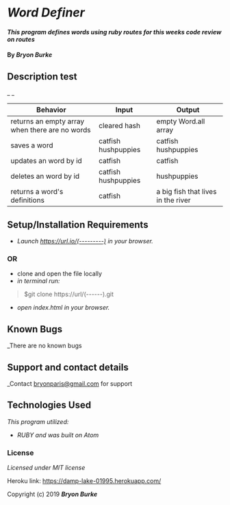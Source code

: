 
  # _Word Definer_

  #### _This program defines words using ruby routes for this weeks code review on routes_

  #### By _**Bryon Burke**_

  ## Description test

  _ _

  |Behavior|Input|Output|
  |---|---|---|
  | returns an empty array when there are no words | cleared hash | empty Word.all array  |
  | saves a word  | catfish hushpuppies | catfish hushpuppies  |
  |  updates an word by id | catfish | catfish |
  | deletes an word by id  |  catfish hushpuppies | hushpuppies  |
  | returns a word's definitions  |  catfish  |  a big fish that lives in the river  |

  ## Setup/Installation Requirements

  * _Launch <https://url.io/(---------)> in your browser._
  ### OR ###
  * clone and open the file locally
  * _in terminal run:_
  >$git clone https://url/(------).git
  * _open index.html in your browser._



  ## Known Bugs

  _There are no known bugs

  ## Support and contact details

  _Contact bryonparis@gmail.com for support

  ## Technologies Used

  _This program utilized:_
  * _RUBY_
  _and was built on Atom_
  ### License

  *Licensed under MIT license*

  Heroku link:  https://damp-lake-01995.herokuapp.com/

  Copyright (c) 2019 **_Bryon Burke_**
